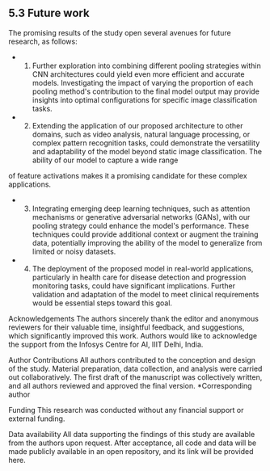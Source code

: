 ## 5.3 Future work

The promising results of the study open several avenues for future research, as follows:

- 1) Further exploration into combining different pooling strategies within CNN architectures could yield even more efficient and accurate models. Investigating the impact of varying the proportion of each pooling method's contribution to the final model output may provide insights into optimal configurations for specific image classification tasks.
- 2) Extending the application of our proposed architecture to other domains, such as video analysis, natural language processing, or complex pattern recognition tasks, could demonstrate the versatility and adaptability of the model beyond static image classification. The ability of our model to capture a wide range

of feature activations makes it a promising candidate for these complex applications.

- 3) Integrating emerging deep learning techniques, such as attention mechanisms or generative adversarial networks (GANs), with our pooling strategy could enhance the model's performance. These techniques could provide additional context or augment the training data, potentially improving the ability of the model to generalize from limited or noisy datasets.
- 4) The deployment of the proposed model in real-world applications, particularly in health care for disease detection and progression monitoring tasks, could have significant implications. Further validation and adaptation of the model to meet clinical requirements would be essential steps toward this goal.

Acknowledgements The authors sincerely thank the editor and anonymous reviewers for their valuable time, insightful feedback, and suggestions, which significantly improved this work. Authors would like to acknowledge the support from the Infosys Centre for AI, IIIT Delhi, India.

Author Contributions All authors contributed to the conception and design of the study. Material preparation, data collection, and analysis were carried out collaboratively. The first draft of the manuscript was collectively written, and all authors reviewed and approved the final version. *Corresponding author

Funding This research was conducted without any financial support or external funding.

Data availability All data supporting the findings of this study are available from the authors upon request. After acceptance, all code and data will be made publicly available in an open repository, and its link will be provided here.
